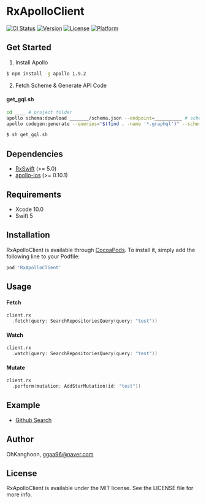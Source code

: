 # RxApolloClient

[![CI Status](https://img.shields.io/travis/OhKanghoon/RxApolloClient.svg?style=flat)](https://travis-ci.org/OhKanghoon/RxApolloClient)
[![Version](https://img.shields.io/cocoapods/v/RxApolloClient.svg?style=flat)](https://cocoapods.org/pods/RxApolloClient)
[![License](https://img.shields.io/cocoapods/l/RxApolloClient.svg?style=flat)](https://cocoapods.org/pods/RxApolloClient)
[![Platform](https://img.shields.io/cocoapods/p/RxApolloClient.svg?style=flat)](https://cocoapods.org/pods/RxApolloClient)

## Get Started
1. Install Apollo
```sh
$ npm install -g apollo 1.9.2
```
2. Fetch Scheme & Generate API Code
#### get_gql.sh
```sh
cd ____ # project folder
apollo schema:download _______/schema.json --endpoint=__________ # scheme.json location  / end point url
apollo codegen:generate --queries="$(find . -name '*.graphql')" --schema=_______/schema.json _______/GraphQLAPI.swift # scheme.json location / generated API code location
```
```sh
$ sh get_gql.sh
```

## Dependencies
- [RxSwift](https://github.com/ReactiveX/RxSwift) (>= 5.0)
- [apollo-ios](https://github.com/apollographql/apollo-ios) (>= 0.10.1)

## Requirements

- Xcode 10.0
- Swift 5

## Installation

RxApolloClient is available through [CocoaPods](https://cocoapods.org). To install
it, simply add the following line to your Podfile:

```ruby
pod 'RxApolloClient'
```

## Usage
#### Fetch
```swift
client.rx
  .fetch(query: SearchRepositoriesQuery(query: "test"))
```
#### Watch
```swift
client.rx
  .watch(query: SearchRepositoriesQuery(query: "test"))
```
#### Mutate
```swift
client.rx
  .perform(mutation: AddStarMutation(id: "test"))
```

## Example

- [Github Search](https://github.com/OhKanghoon/RxApolloClient/tree/master/Example)

## Author

OhKanghoon, ggaa96@naver.com

## License

RxApolloClient is available under the MIT license. See the LICENSE file for more info.
